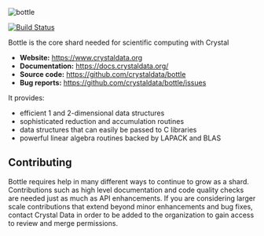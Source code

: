 ![bottle](https://raw.githubusercontent.com/crystal-data/bottle/master/static/bottle_logo.png)

[![Build Status](https://travis-ci.org/crystal-data/bottle.svg?branch=master)](https://travis-ci.org/crystal-data/bottle)

Bottle is the core shard needed for scientific computing with Crystal

- **Website:** https://www.crystaldata.org
- **Documentation:** https://docs.crystaldata.org/
- **Source code:** https://github.com/crystaldata/bottle
- **Bug reports:** https://github.com/crystaldata/bottle/issues

It provides:

- efficient 1 and 2-dimensional data structures
- sophisticated reduction and accumulation routines
- data structures that can easily be passed to C libraries
- powerful linear algebra routines backed by LAPACK and BLAS

Contributing
------------
Bottle requires help in many different ways to continue to grow as a shard.
Contributions such as high level documentation and code quality checks are needed just
as much as API enhancements.  If you are considering larger scale contributions
that extend beyond minor enhancements and bug fixes, contact Crystal Data
in order to be added to the organization to gain access to review and merge
permissions.
